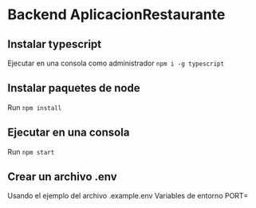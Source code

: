 # Backend AplicacionRestaurante

## Instalar typescript
Ejecutar en una consola como administrador
`npm i -g typescript`

## Instalar paquetes de node
Run `npm install`

## Ejecutar en una consola
Run `npm start`

## Crear un archivo .env
Usando el ejemplo del archivo .example.env
Variables de entorno
PORT=